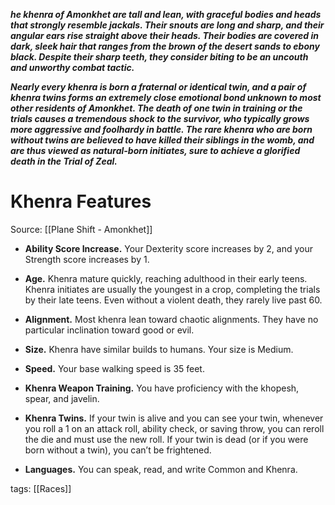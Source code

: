 _**he khenra of Amonkhet are tall and lean, with graceful bodies and heads that strongly resemble jackals. Their snouts are long and sharp, and their angular ears rise straight above their heads. Their bodies are covered in dark, sleek hair that ranges from the brown of the desert sands to ebony black. Despite their sharp teeth, they consider biting to be an uncouth and unworthy combat tactic.**_

_**Nearly every khenra is born a fraternal or identical twin, and a pair of khenra twins forms an extremely close emotional bond unknown to most other residents of Amonkhet. The death of one twin in training or the trials causes a tremendous shock to the survivor, who typically grows more aggressive and foolhardy in battle. The rare khenra who are born without twins are believed to have killed their siblings in the womb, and are thus viewed as natural-born initiates, sure to achieve a glorified death in the Trial of Zeal.**_

# Khenra Features

Source: [[Plane Shift - Amonkhet]]

-   **Ability Score Increase.** Your Dexterity score increases by 2, and your Strength score increases by 1.

-   **Age.** Khenra mature quickly, reaching adulthood in their early teens. Khenra initiates are usually the youngest in a crop, completing the trials by their late teens. Even without a violent death, they rarely live past 60.

-   **Alignment.** Most khenra lean toward chaotic alignments. They have no particular inclination toward good or evil.

-   **Size.** Khenra have similar builds to humans. Your size is Medium.

-   **Speed.** Your base walking speed is 35 feet.

-   **Khenra Weapon Training.** You have proficiency with the khopesh, spear, and javelin.

-   **Khenra Twins.** If your twin is alive and you can see your twin, whenever you roll a 1 on an attack roll, ability check, or saving throw, you can reroll the die and must use the new roll. If your twin is dead (or if you were born without a twin), you can’t be frightened.

-   **Languages.** You can speak, read, and write Common and Khenra.

tags: [[Races]]